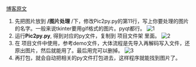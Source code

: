 [博客原文](https://blog.csdn.net/Monster_li57/article/details/80601050)

1. 先把图片放到 **/图片处理** /下，修改Pic2py.py的第11行，写上你要处理的图片的名字。一般来说tkinter要用gif格式的图片。pyqt都行。
	   ![1](https://gitee.com/octan3/images_bed/raw/master/小书匠/1597805364663.png)
2. 运行**Pic2py.py**, 得到对应的py文件，复制到 项目文件架 里面。
	   ![2](https://gitee.com/octan3/images_bed/raw/master/小书匠/1597805458166.png)
3. 在 项目文件中使用，参考demo文件，大体流程是先导入再解码写入文件，还原出图片，然后就能用了。最后用完可以删掉。
	   ![3](https://gitee.com/octan3/images_bed/raw/master/小书匠/1597805541822.png)
4. 再打包，就会自动把相关的py文件打包进去，这样程序就能找到图片了。
